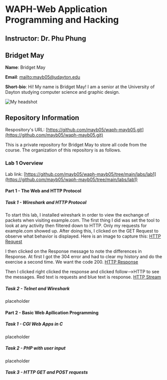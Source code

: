 # WAPH-Web Application Programming and Hacking

## Instructor: Dr. Phu Phung

## Bridget May

**Name**: Bridget May

**Email**: [mailto:mayb05@udayton.edu](mayb05@udayton.edu)

**Short-bio**: Hi! My name is Bridget May! I am a senior at the University of Dayton studying computer science and graphic design. 

![My headshot](https://media.licdn.com/dms/image/v2/D4E03AQHvk8lHxTiECQ/profile-displayphoto-shrink_200_200/profile-displayphoto-shrink_200_200/0/1713551502164?e=2147483647&v=beta&t=SuY7PS2d8f-eDm-pIhqAfLjnjmJ0WVn1xhShCborkbg)

## Repository Information

Respository's URL: [https://github.com/mayb05/waph-mayb05.git](https://github.com/mayb05/waph-mayb05.git)

This is a private repository for Bridget May to store all code from the course. The organization of this repository is as follows.

### Lab 1 Overview
Lab link: [https://github.com/mayb05/waph-mayb05/tree/main/labs/lab1](https://github.com/mayb05/waph-mayb05/tree/main/labs/lab1)

#### Part 1 - The Web and HTTP Protocol
##### Task 1 - Wireshark and HTTP Protocol
To start this lab, I installed wireshark in order to view the exchange of packets when visiting example.com. The first thing I did was set the tool to look at any activity then filtered down to HTTP. Only my requests for example.com showed up. After doing this, I clicked on the GET Request to observe what behavior is displayed. Here is an image to capture this:
[HTTP Request](wireshark.png)

I then clicked on the Response message to note the differences in Response. At first I got the 304 error and had to clear my history and do the exercise a second time. We want the code 200.
[HTTP Response](response.png)

Then I clicked right clicked the response and clicked follow-->HTTP to see the messages. Red text is requests and blue text is response.
[HTTP Stream](followstream.png)

##### Task 2 - Telnet and Wireshark
placeholder
#### Part 2 - Basic Web Apllication Programming
##### Task 1 - CGI Web Apps in C
placeholder
##### Task 2 - PHP with user input
placeholder
##### Task 3 - HTTP GET and POST requests
